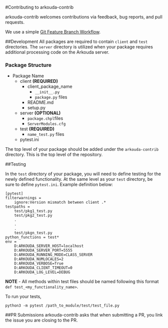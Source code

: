#Contributing to arkouda-contrib

arkouda-contrib welcomes contributions via feedback, bug reports, and pull requests.

We use a simple [Git Feature Branch Workflow](https://www.atlassian.com/git/tutorials/comparing-workflows/feature-branch-workflow).

##Development
All packages are required to contain `client` and `test` directories. The `server` directory is utilized when your package requires additional processing code on the Arkouda server.

### Package Structure

- Package Name
    - client **(REQUIRED)**
      - client_package_name
        - `__init__.py`
        - `package.py` files
      - README.md
      - setup.py
    - server **(OPTIONAL)**
      - `package.chpl`files
      - `ServerModules.cfg`
    - test **(REQUIRED)**
      - `name_test.py` files
    - pytest.ini

The top level of your package should be added under the `arkouda-contrib` directory. This is the top level of the repository.

##Testing

In the `test` directory of your package, you will need to define testing for the newly defined functionality. At the same level as your `test` directory, be sure to define `pytest.ini`. Example definition below:

```text
[pytest]
filterwarnings =
    ignore:Version mismatch between client .*
testpaths =
    test/pkg1_test.py
    test/pkg2_test.py
    .
    .
    .
    test/pkgn_test.py
python_functions = test*
env =
    D:ARKOUDA_SERVER_HOST=localhost
    D:ARKOUDA_SERVER_PORT=5555
    D:ARKOUDA_RUNNING_MODE=CLASS_SERVER
    D:ARKOUDA_NUMLOCALES=2
    D:ARKOUDA_VERBOSE=True
    D:ARKOUDA_CLIENT_TIMEOUT=0
    D:ARKOUDA_LOG_LEVEL=DEBUG
```

**NOTE** - All methods within test files should be named following this format `def test_<my_functionality_name>`.

To run your tests,
```commandline
python3 -m pytest /path_to_module/test/test_file.py
```

##PR Submissions
arkouda-contrib asks that when submitting a PR, you link the issue you are closing to the PR.
